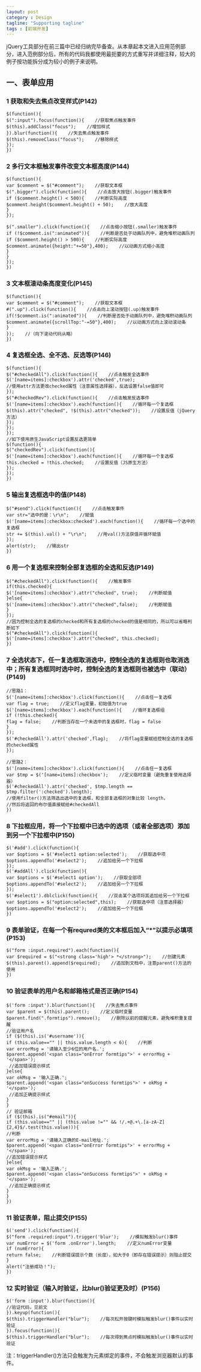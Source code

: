 ```yaml
---
layout: post
category : Design
tagline: "Supporting tagline"
tags : [前端开发]
---
```


jQuery工具部分在前三篇中已经归纳完毕备查。从本章起本文进入应用范例部分，进入范例部分后，所有的代码我都使用最扼要的方式重写并详细注释，较大的例子按功能拆分成为较小的例子来说明。

## 一、表单应用

### 1 获取和失去焦点改变样式(P142)

	$(function(){
	$(":input").focus(function(){    //获取焦点触发事件
	$(this).addClass("focus");    //增加样式
	}).blur(function(){    //失去焦点触发事件
	$(this).removeClass("focus");    //移除样式
	});
	})

### 2 多行文本框触发事件改变文本框高度(P144)

	$(function(){
	var $comment = $("#comment");    //获取文本框
	$(".bigger").click(function(){    //点击放大按钮(.bigger)触发事件
	if ($comment.height() < 500){    //判断实际高度
	$comment.height($comment.height() + 50);    //放大高度
	}
	});

	$(".smaller").click(function(){    //点击缩小按钮(.smaller)触发事件
	if (!$comment.is(":animated")){    //判断是否处于动画队列中，避免堆积动画队列
	if ($comment.height() > 500){    //判断实际高度
	$comment.animate({height:"+=50"},400);    //以动画方式缩小高度
	}
	}
	});
	}) 

### 3 文本框滚动条高度变化(P145)

	$(function(){
	var $comment = $("#comment");    //获取文本框
	#(".up").click(function(){    //点击向上滚动按钮(.up)触发事件
	if(!$comment.is(":animated")){    //判断是否处于动画队列中，避免堆积动画队列
	$comment.animate({scrollTop:"-=50"},400);    //以动画方式向上滚动滚动条
	}
	});    //（向下滚动代码从略）
	}) 

### 4 复选框全选、全不选、反选等(P146)

	$(function(){
	$("#checkedAll").click(function(){    //点击触发全选事件
	$('[name=items]:checkbox').attr('checked',true);
	//使用attr方法更改checked属性（注意属性选择器），反选设置false值即可
	});
	$("#checkedRev").click(function(){    //点击触发反选事件
	$('[name=items]:checkbox').each(function(){    //循环每一个复选框
	$(this).attr("checked", !$(this).attr("checked"));    //设置反值（jQuery方法）
	});
	});
	});
	//如下使用原生JavaScript设置反选更简单
	$(function(){
	$("checkedRev").click(function(){
	$('[name=items]:checkbox').each(function(){    //循环每一个复选框
	this.checked = !this.checked;    //设置反值（JS原生方法）
	});
	});
	}) 

### 5 输出复选框选中的值(P148)

	$("#send").click(function(){    //点击触发事件
	var str="选中的是：\r\n";    //赋值
	$('[name=items]:checkbox:checked').each(function(){    //循环每一个选中的复选框
	str += $(this).val() + "\r\n";    //用val()方法获值并循环赋值
	});
	alert(str);    //输出str
	}) 

### 6 用一个复选框来控制全部复选框的全选和反选(P149)

	$("#checkedAll").click(function(){    //触发事件
	if(this.checked){
	$('[name=items]:checkbox').attr("checked", true);    //判断赋值
	}else{
	$('[name=items]:checkbox').attr("checked",false);    //判断赋值
	}
	});
	//因为控制全选的复选框的checked和所有复选框的checked的值是相同的，所以可以省略判断如下
	$("#checkedAll").click(function(){
	$('[name=items]:checkbox').attr("checked", this.checked);
	}) 

### 7 全选状态下，任一复选框取消选中，控制全选的复选框则也取消选中；所有复选框同时选中时，控制全选的复选框则也被选中（联动）(P149)

	//思路1：
	$('[name=items]:checkbox').click(function(){    //点击任一复选框
	var flag = true;    //定义flag变量，初始值为true
	$('[name=items]:checkbox').each(function(){    //循环复选框组
	if (!this.checked){
	flag = false;    //判断当存在一个未选中的复选框时，flag = false
	}
	});
	$('#checkedAll').attr('checked',flag);    //将flag变量赋给控制全选的复选框的checked属性
	});

	//思路2：
	$('[name=items]:checkbox').click(function(){    //点击任一复选框
	var $tmp = $('[name=items]:checkbox');    //定义临时变量（避免重复使用选择器）
	$('#checkedAll').attr('checked', $tmp.length == $tmp.filter(':checked').length);
	//使用filter()方法筛选出选中的复选框，和全部复选框的对象比较 length，
	//然后将返回的布尔值直接赋给#checkedAll
	})

### 8 下拉框应用，将一个下拉框中已选中的选项（或者全部选项）添加到另一个下拉框中(P150)

	$('#add').click(function(){
	var $options = $('#select1 option:selected');    //获取选中项
	$options.appendTo('#select2');    //追加给另一个下拉框
	});
	$('#addAll').click(function(){
	var $options = $('#select1 option');    //获取全部项
	$options.appendTo('#select2');    //追加给另一个下拉框
	});
	$('#select1').dblclick(function(){    //双击某个选项将其追加给另一个下拉框
	var $options = $("option:selected",this);    //获取选中项（注意选择器）
	$options.appendTo('#select2');    //追加给另一个下拉框
	})

### 9 表单验证，在每一个有requred类的文本框后加入“\*”以提示必填项(P153)

	$("form :input.required").each(function(){
	var $required = $("<strong class='high'> *</strong>");    //创建元素
	$(this).parent().append($required);    //追加到文档中，注意parent()方法的使用
	})

### 10 验证表单的用户名和邮箱格式是否正确(P154)

	$('form :input').blur(function(){    //失去焦点事件
	var $parent = $(this).parent();    //定义临时变量
	$parent.find(".formtips").remove();    //删除以前的提醒元素，避免堆积重复提醒
	//验证用户名
	if ($(this).is('#username')){
	if (this.value=="" || this.value.length < 6){    //判断
	var errorMsg = '请输入至少6位的用户名.';
	$parent.append('<span class="onError formtips">' + errorMsg + '</span>');
	 //追加错误提示样式
	}else{
	var okMsg = '输入正确.';
	$parent.append('<span class="onSuccess formtips">' + okMsg + '</span>');
	 //追加正确提示样式
	}
	}
	// 验证邮箱
	if ($(this).is("#email")){
	if (this.value=="" || (this.value !="" && !/.+@.+\.[a-zA-Z]{2,4}$/.test(this.value))){
	//判断
	var errorMsg = '请输入正确的E-mail地址.';
	$parent.append('<span class="onError formtips">' + errorMsg + '</span>');
	//追加错误提示样式
	}else{
	var okMsg = '输入正确.';
	$parent.append('<span class="onSuccess formtips">' + okMsg + '</span>');
	 //追加正确提示样式
	}
	}
	})

### 11 验证表单，阻止提交(P155)

	$('send').click(function(){
	$("form .required:input").trigger('blur');    //模拟触发blur()事件
	var numError = $('form .onError').length;    //定义numError变量
	if (numError){
	return false;    //判断错误提示个数（长度），如大于0（即存在错误提示）则阻止提交
	}
	alert("注册成功！");
	})

### 12 实时验证（输入时验证，比blur()验证更及时）(P156)

	$('form :input').blur(function(){
	//验证代码，见前文
	}).keyup(function(){
	$(this).triggerHandler("blur");    //每次松开按键时模拟触发blur()事件以实时验证
	}).focus(function(){
	$(this).triggerHandler("blur");    //每次得到焦点时模拟触发blur()事件以实时验证

注：triggerHandler()方法只会触发为元素绑定的事件，不会触发浏览器默认的事件。